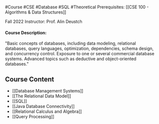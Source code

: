 #Course #CSE #Database #SQL #Theoretical 
Prerequisites: [[CSE 100 - Algorithms & Data Structures]]

Fall 2022
Instructor: Prof. Alin Deustch

#### Course Description:  
"Basic concepts of databases, including data modeling, relational databases, query languages, optimization, dependencies, schema design, and concurrency control. Exposure to one or several commercial database systems. Advanced topics such as deductive and object-oriented databases."

## Course Content
- [[Database Management Systems]]
- [[The Relational Data Model]]
- [[SQL]] <!-- incomplete -->
- [[Java Database Connectivity]]
- [[Relational Calculus and Algebra]]
- [[Query Processing]]